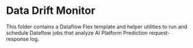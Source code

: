 # Data Drift Monitor

This folder contains a Dataflow Flex template and helper utilities to run and schedule Dataflow jobs that analyze AI Platform Prediction request-response log.

